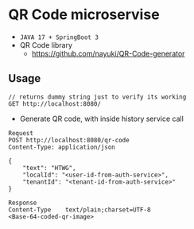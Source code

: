 # QR Code microservise 
- `JAVA 17 + SpringBoot 3`
- QR Code library
  - https://github.com/nayuki/QR-Code-generator
  
## Usage
```
// returns dummy string just to verify its working
GET http://localhost:8080/
```

- Generate QR code, with inside history service call
```
Request
POST http://localhost:8080/qr-code
Content-Type: application/json

{
	"text": "HTWG",
	"localId": "<user-id-from-auth-service>",
	"tenantId": "<tenant-id-from-auth-service>"
}

Response
Content-Type	text/plain;charset=UTF-8
<Base-64-coded-qr-image>
```
